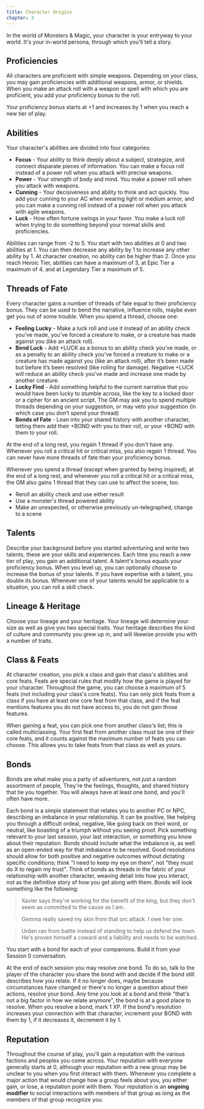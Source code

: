 ```yaml
---
title: Character Origins
chapter: 3
---
```


In the world of Monsters & Magic, your character is your entryway to your world. It's your in-world persona, through which you'll tell a story.

## Proficiencies

All characters are proficient with simple weapons. Depending on your class, you may gain proficiencies with additional weapons, armor, or shields. When you make an attack roll with a weapon or spell with which you are proficient, you add your proficiency bonus to the roll.

Your proficiency bonus starts at +1 and increases by 1 when you reach a new tier of play.

## Abilities

Your character's abilities are divided into four categories:

- **Focus** - Your ability to think deeply about a subject, strategize, and connect disparate pieces of information. You can make a focus roll instead of a power roll when you attack with precise weapons.
- **Power** - Your strength of body and mind. You make a power roll when you attack with weapons.
- **Cunning** - Your decisiveness and ability to think and act quickly. You add your cunning to your AC when wearing light or medium armor, and you can make a cunning roll instead of a power roll when you attack with agile weapons.
- **Luck** - How often fortune swings in your favor. You make a luck roll when trying to do something beyond your normal skills and proficiencies.

Abilities can range from -2 to 5. You start with two abilities at 0 and two abilities at 1. You can then decrease any ability by 1 to increase any other ability by 1. At character creation, no ability can be higher than 2. Once you reach Heroic Tier, abilities can have a maximum of 3, at Epic Tier a maximum of 4, and at Legendary Tier a maximum of 5.

## Threads of Fate

Every character gains a number of threads of fate equal to their proficiency bonus. They can be used to bend the narrative, influence rolls, maybe even get you out of some trouble. When you spend a thread, choose one:

- **Feeling Lucky** - Make a luck roll and use it instead of an ability check you’ve made, you’ve forced a creature to make, or a creature has made against you (like an attack roll).
- **Bend Luck** - Add +LUCK as a bonus to an ability check you’ve made, or as a penalty to an ability check you’ve forced a creature to make or a creature has made against you (like an attack roll), after it’s been made but before it’s been resolved (like rolling for damage). Negative +LUCK will reduce an ability check you’ve made and increase one made by another creature.
- **Lucky Find** - Add something helpful to the current narrative that you would have been lucky to stumble across, like the key to a locked door or a cipher for an ancient script. The GM may ask you to spend multiple threads depending on your suggestion, or may veto your suggestion (in which case you don’t spend your thread)
- **Bonds of Fate** - Lean into your shared history with another character, letting them add their +BOND with you to their roll, or your +BOND with them to your roll.

At the end of a long rest, you regain 1 thread if you don't have any. Whenever you roll a critical hit or critical miss, you also regain 1 thread. You can never have more threads of fate than your proficiency bonus.

Whenever you spend a thread (except when granted by being inspired), at the end of a long rest, and whenever you roll a critical hit or a critical miss, the GM also gains 1 thread that they can use to affect the scene, too.

- Reroll an ability check and use either result
- Use a monster's thread powered ability
- Make an unexpected, or otherwise previously un-telegraphed, change to a scene

## Talents

Describe your background before you started adventuring and write two talents, these are your skills and experiences. Each time you reach a new tier of play, you gain an additional talent. A talent's bonus equals your proficiency bonus. When you level up, you can optionally choose to increase the bonus of your talents. If you have expertise with a talent, you double its bonus. Whenever one of your talents would be applicable to a situation, you can roll a skill check.

## Lineage & Heritage

Choose your lineage and your heritage. Your lineage will determine your size as well as give you two special traits. Your heritage describes the kind of culture and community you grew up in, and will likewise provide you with a number of traits.

## Class & Feats

At character creation, you pick a class and gain that class's abilities and core feats. Feats are special rules that modify how the game is played for your character. Throughout the game, you can choose a maximum of 5 feats (not including your class's core feats). You can only pick feats from a class if you have at least one core feat from that class, and if the feat mentions features you do not have access to, you do not gain those features.

When gaining a feat, you can pick one from another class's list; this is called multiclassing. Your first feat from another class must be one of their core feats, and it counts against the maximum number of feats you can choose. This allows you to take feats from that class as well as yours.

## Bonds

Bonds are what make you a party of adventurers, not just a random assortment of people, They're the feelings, thoughts, and shared history that tie you together. You will always have at least one bond, and you'll often have more.

Each bond is a simple statement that relates you to another PC or NPC, describing an imbalance in your relationship. It can be positive, like helping you through a difficult ordeal, negative, like going back on their word, or neutral, like boasting of a triumph without you seeing proof. Pick something relevant to your last session, your last interaction, or something you know about their reputation. Bonds should include what the imbalance is, as well as an open-ended way for that imbalance to be resolved. Good resolutions should allow for both positive and negative outcomes without dictating specific conditions; think "I need to keep my eye on them", not "they must do X to regain my trust". Think of bonds as threads in the fabric of your relationship with another character, weaving detail into how you interact, not as the definitive story of how you get along with them. Bonds will look something like the following:

> Xavier says they're working for the benefit of the king, but they don't seem as committed to the cause as I am.

> Gemma really saved my skin from that orc attack. I owe her one.

> Urdan ran from battle instead of standing to help us defend the town. He's proven himself a coward and a liability and needs to be watched.

You start with a bond for each of your companions. Build it from your Session 0 conversation.

At the end of each session you may resolve one bond. To do so, talk to the player of the character you share the bond with and decide if the bond still describes how you relate. If it no longer does, maybe because circumstances have changed or there's no longer a question about their actions, resolve your bond. Any time you look at a bond and think "that's not a big factor in how we relate anymore", the bond is at a good place to resolve. When you resolve a bond, mark 1 XP. If the bond's resolution increases your connection with that character, increment your BOND with them by 1, if it decreases it, decrement it by 1.

## Reputation

Throughout the course of play, you'll gain a reputation with the various factions and peoples you come across. Your reputation with everyone generally starts at 0, although your reputation with a new group may be unclear to you when you first interact with them. Whenever you complete a major action that would change how a group feels about you, you either gain, or lose, a reputation point with them. Your reputation is an **ongoing modifier** to social interactions with members of that group as long as the members of that group recognize you.
